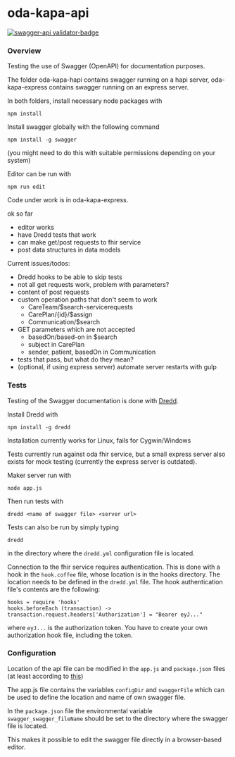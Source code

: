 # oda-kapa-api

[![swagger-api validator-badge](https://raw.githubusercontent.com/gellati/oda-kapa-api/master/oda-kapa-express/kapa-api/kapa-api.yaml)](./oda-kapa-express/kapa-api/kapa-api.yaml)

### Overview

Testing the use of Swagger (OpenAPI) for documentation purposes.

The folder oda-kapa-hapi contains swagger running on a hapi server, oda-kapa-express contains swagger running on an express server.

In both folders, install necessary node packages with

    npm install

Install swagger globally with the following command

    npm install -g swagger

(you might need to do this with suitable permissions depending on your system)

Editor can be run with

    npm run edit

Code under work is in oda-kapa-express.

ok so far
- editor works
- have Dredd tests that work
- can make get/post requests to fhir service
- post data structures in data models

Current issues/todos:
- Dredd hooks to be able to skip tests
- not all get requests work, problem with parameters?
- content of post requests
- custom operation paths that don't seem to work
  - CareTeam/$search-servicerequests
  - CarePlan/{id}/$assign
  - Communication/$search
- GET parameters which are not accepted
   - basedOn/based-on in $search
   - subject in CarePlan
   - sender, patient, basedOn in Communication
- tests that pass, but what do they mean?
- (optional, if using express server) automate server restarts with gulp


### Tests

Testing of the Swagger documentation is done with [Dredd](https://github.com/apiaryio/dredd).

Install Dredd with

    npm install -g dredd

Installation currently works for Linux, fails for Cygwin/Windows

Tests currently run against oda fhir service, but a small express server also exists for mock testing (currently the express server is outdated).

Maker server run with

    node app.js

Then run tests with

    dredd <name of swagger file> <server url>

Tests can also be run by simply typing

    dredd

in the directory where the `dredd.yml` configuration file is located.

Connection to the fhir service requires authentication. This is done with a hook in the `hook.coffee` file, whose location is in the hooks directory. The location needs to be defined in the `dredd.yml` file. The hook authentication file's contents are the following:

    hooks = require 'hooks'
    hooks.beforeEach (transaction) -> transaction.request.headers['Authorization'] = "Bearer eyJ..."

where `eyJ...` is the authorization token. You have to create your own authorization hook file, including the token.


### Configuration

Location of the api file can be modified in the `app.js` and `package.json` files (at least according to [this](https://github.com/swagger-api/swagger-node/issues/373))

The app.js file contains the variables `configDir` and `swaggerFile` which can be used to define the location and name of own swagger file.

In the `package.json` file the environmental variable `swagger_swagger_fileName` should be set to the directory where the swagger file is located.

This makes it possible to edit the swagger file directly in a browser-based editor.
